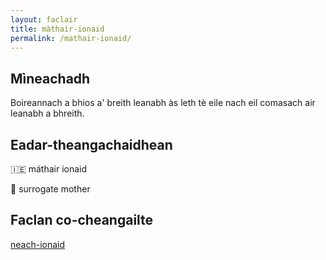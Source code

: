 ```yaml
---
layout: faclair
title: màthair-ionaid
permalink: /mathair-ionaid/
---
```


## Mìneachadh

Boireannach a bhios a' breith leanabh às leth tè eile nach eil comasach air leanabh a bhreith.

## Eadar-theangachaidhean

&#x1f1ee;&#x1f1ea; máthair ionaid

&#x1f3f4;&#xe0067;&#xe0062;&#xe0065;&#xe006e;&#xe0067;&#xe007f; surrogate mother

## Faclan co-cheangailte

[neach-ionaid](https://faclair.lgbt/neach-ionaid/)